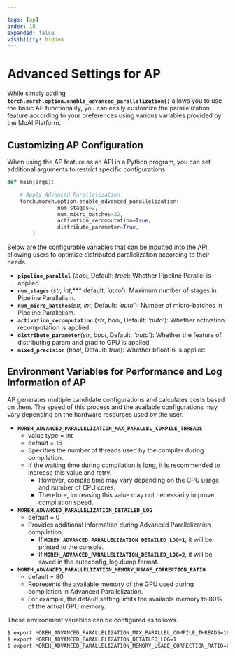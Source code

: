 ```yaml
---

tags: [ap]
order: 18
expanded: false
visibility: hidden
---
```


# Advanced Settings for AP

While simply adding **`torch.moreh.option.enable_advanced_parallelization()`** allows you to use the basic AP functionality, you can easily customize the parallelization feature according to your preferences using various variables provided by the MoAI Platform.

## Customizing AP Configuration

When using the AP feature as an API in a Python program, you can set additional arguments to restrict specific configurations.

```python
def main(args):

    # Apply Advanced Parallelization
    torch.moreh.option.enable_advanced_parallelization( 
				num_stages=2,
				num_micro_batches=32,
				activation_recomputation=True,
				distribute_parameter=True,
		)
```

Below are the configurable variables that can be inputted into the API, allowing users to optimize distributed parallelization according to their needs.

- **`pipeline_parallel`** (*bool*, Default: *true*): Whether Pipeline Parallel is applied
- **`num_stages`** (*str, int*,*** default: *‘auto’*): Maximum number of stages in Pipeline Parallelism.
- **`num_micro_batches`**(*str, int*, Default: *‘auto’*):  Number of micro-batches in Pipeline Parallelism.
- **`activation_recomputation`** (*str*, *bool*, Default: *‘auto’*): Whether activation recomputation is applied
- **`distribute_parameter`**(*str*, *bool*, Default: *‘auto’*): Whether the feature of distributing param and grad to GPU is applied
- **`mixed_precision`** (*bool*, Default: *true*): Whether bfloat16 is applied

## **Environment Variables for Performance and Log Information of AP**

AP generates multiple candidate configurations and calculates costs based on them. The speed of this process and the available configurations may vary depending on the hardware resources used by the user.

- **`MOREH_ADVANCED_PARALLELIZATION_MAX_PARALLEL_COMPILE_THREADS`**
    - value type = int
    - default = 16
    - Specifies the number of threads used by the compiler during compilation.
    - If the waiting time during compilation is long, it is recommended to increase this value and retry.
        - However, compile time may vary depending on the CPU usage and number of CPU cores.
        - Therefore, increasing this value may not necessarily improve compilation speed.
- **`MOREH_ADVANCED_PARALLELIZATION_DETAILED_LOG`**
    - default = 0
    - Provides additional information during Advanced Parallelization compilation.
        - If **`MOREH_ADVANCED_PARALLELIZATION_DETAILED_LOG=1`**, it will be printed to the console.
        - If **`MOREH_ADVANCED_PARALLELIZATION_DETAILED_LOG=2`**, it will be saved in the autoconfig_log.dump format.
- **`MOREH_ADVANCED_PARALLELIZATION_MEMORY_USAGE_CORRECTION_RATIO`**
    - default = 80
    - Represents the available memory of the GPU used during compilation in Advanced Parallelization.
    - For example, the default setting limits the available memory to 80% of the actual GPU memory.

These environment variables can be configured as follows.

```bash
$ export MOREH_ADVANCED_PARALLELIZATION_MAX_PARALLEL_COMPILE_THREADS=16
$ export MOREH_ADVANCED_PARALLELIZATION_DETAILED_LOG=1
$ export MOREH_ADVANCED_PARALLELIZATION_MEMORY_USAGE_CORRECTION_RATIO=80
```
